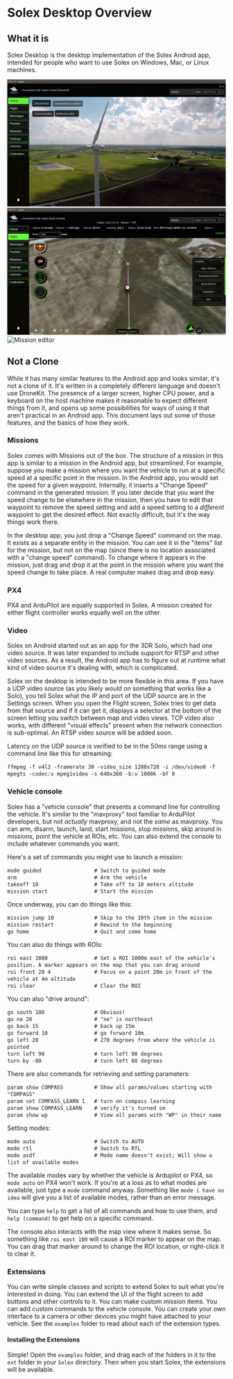 # Solex Desktop Overview

## What it is

Solex Desktop is the desktop implementation of the Solex Android app, intended for people who want to use Solex on Windows, Mac, or Linux machines.

![Startup screen](images/solex-ss1.png)
![Flight screen in map mode in a mission](images/solex-ss2.png)
![Mission editor](images/solex-ss3.png)

## Not a Clone

While it has many similar features to the Android app and looks similar, it's not a clone of it. It's written in a completely different language and doesn't use DroneKit. The presence of a larger screen, higher CPU power, and a keyboard on the host machine makes it reasonable to expect different things from it, and opens up some possibilities for ways of using it that aren't practical in an Android app. This document lays out some of those features, and the basics of how they work.

### Missions

Solex comes with Missions out of the box. The structure of a mission in this app is similar to a mission in the Android app, but streamlined. For example, suppose you make a mission where you want the vehicle to run at a specific speed at a specific point in the mission. In the Android app, you would set the speed for a given waypoint. Internally, it inserts a "Change Speed" command in the generated mission. If you later decide that you want the speed change to be elsewhere in the mission, then you have to edit that waypoint to remove the speed setting and add a speed setting to a _different_ waypoint to get the desired effect. Not exactly difficult, but it's the way things work there.

In the desktop app, you just drop a "Change Speed" command on the map. It exists as a separate entity in the mission. You can see it in the "items" list for the mission, but not on the map (since there is no location associated with a "change speed" command). To change where it appears in the mission, just drag and drop it at the point in the mission where you want the speed change to take place. A real computer makes drag and drop easy.

### PX4

PX4 and ArduPilot are equally supported in Solex. A mission created for either flight controller works equally well on the other.

### Video

Solex on Android started out as an app for the 3DR Solo, which had one video source. It was later expanded to include support for RTSP and other video sources. 
As a result, the Android app has to figure out at runtime what kind of video source it's dealing with, which is complicated. 

Solex on the desktop is intended to be more flexible in this area. If you have a UDP video source (as you likely would on something that works like a Solo), you tell Solex what the IP and port of the UDP source are in the Settings screen. When you open the Flight screen, Solex tries to get data from that source and if it can get it, displays a selector at the bottom of the screen letting you switch between map and video views. TCP video also works, with different "visual effects" present when the network connection is sub-optimal. An RTSP video source will be added soon.

Latency on the UDP source is verified to be in the 50ms range using a command line like this for streaming:
```
ffmpeg -f v4l2 -framerate 30 -video_size 1280x720 -i /dev/video0 -f mpegts -codec:v mpeg1video -s 640x360 -b:v 1000k -bf 0
```

### Vehicle console

Solex has a "vehicle console" that presents a command line for controlling the vehicle. It's similar to the "mavproxy" tool familiar to ArduPilot developers, but not _actually_ mavproxy, and not the _same_ as mavproxy. 
You can arm, disarm, launch, land, start missions, stop missions, skip around in missions, point the vehicle at ROIs, etc. You can also extend the console to 
include whatever commands you want.

Here's a set of commands you might use to launch a mission:

```
mode guided              	# Switch to guided mode
arm                      	# Arm the vehicle
takeoff 10               	# Take off to 10 meters altitude
mission start            	# Start the mission
```

Once underway, you can do things like this:
```
mission jump 10				# Skip to the 10th item in the mission
mission restart				# Rewind to the beginning
go home	 					# Quit and come home
```

You can also do things with ROIs:
```
roi east 1000				# Set a ROI 1000m east of the vehicle's position. A marker appears on the map that you can drag around
roi front 20 4				# Focus on a point 20m in front of the vehicle at 4m altitude
roi clear					# Clear the ROI
```

You can also "drive around":
```
go south 100				# Obvious!
go ne 20					# "ne" is northeast
go back 15					# back up 15m
go forward 10				# go forward 10m
go left 20					# 270 degrees from where the vehicle is pointed
turn left 90				# turn left 90 degrees
turn by -80					# turn left 80 degrees
```

There are also commands for retrieving and setting parameters:
```
param show COMPASS          # Show all params/values starting with "COMPASS"
param set COMPASS_LEARN 1	# turn on compass learning
param show COMPASS_LEARN	# verify it's turned on
param show wp 				# View all params with "WP" in their name
```

Setting modes:
```
mode auto					# Switch to AUTO
mode rtl 					# Switch to RTL
mode asdf                   # Mode name doesn't exist; Will show a list of available modes
```

The available modes vary by whether the vehicle is Ardupilot or PX4, so `mode auto` on PX4 won't work. If you're at a loss as to what modes are available, just 
type a `mode` command anyway. Something like `mode i have no idea` will give you a list of available modes, rather than an error message. 


You can type `help` to get a list of all commands and how to use them, and `help (command)` to get help on a specific command.

The console also interacts with the map view where it makes sense. So something like `roi east 100` will cause a ROI marker to appear on the map. You can drag that
marker around to change the ROI location, or right-click it to clear it.


### Extensions

You can write simple classes and scripts to extend Solex to suit what you're interested in doing. You can extend the UI of the flight screen to add 
buttons and other controls to it. You can make custom mission items. You can add custom commands to the vehicle console. You can create your own interface
to a camera or other devices you might have attached to your vehicle. See the `examples` folder to read about each of the extension types.

#### Installing the Extensions

Simple! Open the `examples` folder, and drag each of the folders in it to the `ext` folder in your `Solex` directory. Then when you start Solex, the extensions will be available.




